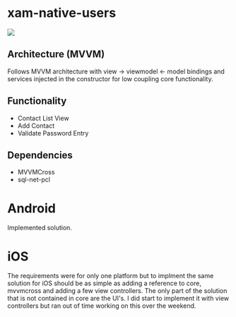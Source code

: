 # xam-native-users

![](https://www.iconsdb.com/icons/preview/tropical-blue/add-user-2-xxl.png)

## Architecture (MVVM)

Follows MVVM architecture with view -> viewmodel <- model bindings and services injected in the constructor for low coupling core functionality. 

## Functionality

- Contact List View
- Add Contact
- Validate Password Entry

## Dependencies

- MVVMCross
- sql-net-pcl

# Android

Implemented solution.

# iOS

The requirements were for only one platform but to implment the same solution for iOS should be as simple as adding a reference to core, mvvmcross and adding a few view controllers. The only part of the solution that is not contained in core are the UI's. I did start to implement it with view controllers but ran out of time working on this over the weekend. 




